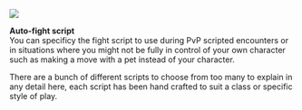 ---
---
[![](https://lohcdn.com/images/t_optionspvp.jpg)](https://lohcdn.com/images/optionspvp.jpg)

**Auto-fight script**  
You can specificy the fight script to use during PvP scripted encounters or in situations where you might not be fully in control of your own character such as making a move with a pet instead of your character.

There are a bunch of different scripts to choose from too many to explain in any detail here, each script has been hand crafted to suit a class or specific style of play.